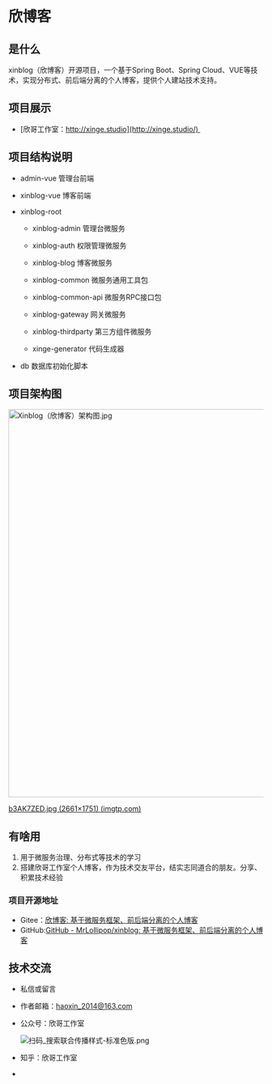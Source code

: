 # 欣博客

## 是什么

xinblog（欣博客）开源项目，一个基于Spring Boot、Spring Cloud、VUE等技术，实现分布式、前后端分离的个人博客，提供个人建站技术支持。

## 项目展示

- [欣哥工作室：http://xinge.studio](http://xinge.studio/) 

## 项目结构说明

* admin-vue 管理台前端

* xinblog-vue 博客前端

* xinblog-root 
  
  * xinblog-admin 管理台微服务
  
  * xinblog-auth 权限管理微服务
  
  * xinblog-blog 博客微服务
  
  * xinblog-common 微服务通用工具包
  
  * xinblog-common-api 微服务RPC接口包
  
  * xinblog-gateway 网关微服务
  
  * xinblog-thirdparty 第三方组件微服务
  
  * xinge-generator 代码生成器

* db 数据库初始化脚本

## 项目架构图

<img src="https://img1.imgtp.com/2022/08/12/b3AK7ZED.jpg" title="" alt="Xinblog（欣博客）架构图.jpg" width="767">

[b3AK7ZED.jpg (2661×1751) (imgtp.com)](https://img1.imgtp.com/2022/08/12/b3AK7ZED.jpg)

## 有啥用

1. 用于微服务治理、分布式等技术的学习
2. 搭建欣哥工作室个人博客，作为技术交友平台，结实志同道合的朋友。分享、积累技术经验

### 项目开源地址

- Gitee：[欣博客: 基于微服务框架、前后端分离的个人博客](https://gitee.com/xinge2021/xinblog)
- GitHub:[GitHub - MrLollipop/xinblog: 基于微服务框架、前后端分离的个人博客](https://github.com/MrLollipop/xinblog)

## 技术交流

- 私信或留言

- 作者邮箱：haoxin_2014@163.com

- 公众号：欣哥工作室
  
  ![扫码_搜索联合传播样式-标准色版.png](https://img1.imgtp.com/2022/08/12/oCCz5SZu.png)

- 知乎：欣哥工作室

- 

